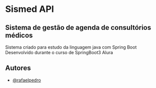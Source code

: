# Sismed API

## Sistema de gestão de agenda de consultórios médicos


Sistema criado para estudo da linguagem java com Spring Boot
Desenvolvido durante o curso de SpringBoot3 Alura

## Autores

- [@rafaelpedro](https://www.github.com/octokatherine)
